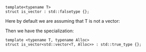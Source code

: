 ```
template<typename T> 
struct is_vector : std::falsetype {};
```

Here by default we are assuming that T is not a vector: 

Then we have the specialization: 
```
template <typename T, typename Alloc> 
struct is_vector<std::vector<T, Alloc>> : std::true_type {};
```

